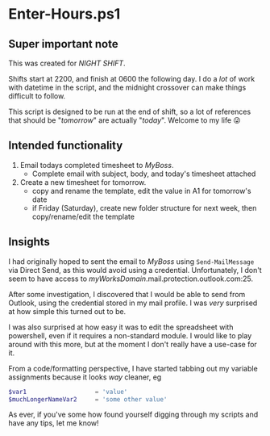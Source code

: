 # Enter-Hours.ps1
## Super important note
This was created for *NIGHT SHIFT*.  

Shifts start at 2200, and finish at 0600 the following day. I do a *lot* of work with datetime in the script, and the midnight crossover can make things difficult to follow.

This script is designed to be run at the end of shift, so a lot of references that should be "*tomorrow*" are actually "*today*". Welcome to my life 😜


## Intended functionality
1) Email todays completed timesheet to *MyBoss*.
   - Complete email with subject, body, and today's timesheet attached
2) Create a new timesheet for tomorrow.
    - copy and rename the template, edit the value in A1 for tomorrow's date
    -  if Friday (Saturday), create new folder structure for next week, then copy/rename/edit the template

## Insights
I had originally hoped to sent the email to *MyBoss* using  ```Send-MailMessage``` via Direct Send, as this would avoid using a credential. Unfortunately, I don't seem to have access to *myWorksDomain*.mail.protection.outlook.com:25.

After some investigation, I discovered that I would be able to send from Outlook, using the credential stored in my mail profile. I was *very* surprised at how simple this turned out to be.

I was also surprised at how easy it was to edit the spreadsheet with powershell, even if it requires a non-standard module. I would like to play around with this more, but at the moment I don't really have a use-case for it.

From a code/formatting perspective, I have started tabbing out my variable assignments because it looks *way* cleaner, eg
```powershell
$var1                   = 'value'
$muchLongerNameVar2     = 'some other value'
```
As ever, if you've some how found yourself digging through my scripts and have any tips, let me know!